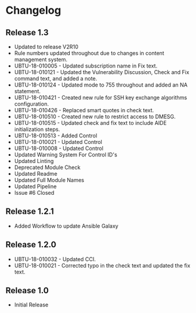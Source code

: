 # Changelog

## Release 1.3
- Updated to release V2R10
- Rule numbers updated throughout due to changes in content management system.
- UBTU-18-010005 - Updated subscription name in Fix text.
- UBTU-18-010121 - Updated the Vulnerability Discussion, Check and Fix command text, and added a note.
- UBTU-18-010124 - Updated mode to 755 throughout and added an NA statement.
- UBTU-18-010421 - Created new rule for SSH key exchange algorithms configuration.
- UBTU-18-010426 - Replaced smart quotes in check text.
- UBTU-18-010510 - Created new rule to restrict access to DMESG.
- UBTU-18-010515 - Updated check and fix text to include AIDE initialization steps.
- UBTU-18-010513 - Added Control
- UBTU-18-010021 - Updated Control
- UBTU-18-010008 - Updated Control
- Updated Warning System For Control ID's
- Updated Linting
- Deprecated Module Check
- Updated Readme
- Updated Full Module Names
- Updated Pipeline
- Issue #6 Closed


## Release 1.2.1
- Added Workflow to update Ansible Galaxy

## Release 1.2.0
- UBTU-18-010032 - Updated CCI.
- UBTU-18-010021 - Corrected typo in the check text and updated the fix text.

## Release 1.0
- Initial Release
